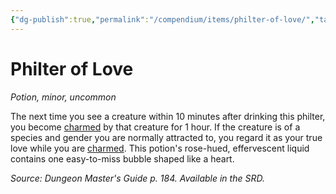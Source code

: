 ```yaml
---
{"dg-publish":true,"permalink":"/compendium/items/philter-of-love/","tags":["compendium/src/5e/dmg","item/rarity/uncommon","item/tier/minor","item/wondrous/potion"]}
---
```


# Philter of Love
*Potion, minor, uncommon*  


The next time you see a creature within 10 minutes after drinking this philter, you become [charmed](rules/conditions.md#charmed) by that creature for 1 hour. If the creature is of a species and gender you are normally attracted to, you regard it as your true love while you are [charmed](rules/conditions.md#charmed). This potion's rose-hued, effervescent liquid contains one easy-to-miss bubble shaped like a heart.

*Source: Dungeon Master's Guide p. 184. Available in the SRD.*